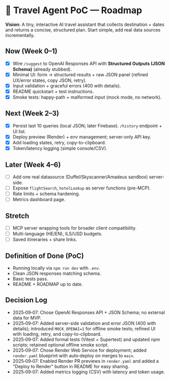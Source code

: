 # 🧭 Travel Agent PoC — Roadmap

**Vision:** A tiny, interactive AI travel assistant that collects destination + dates and returns a concise, structured plan. Start simple, add real data sources incrementally.

## Now (Week 0–1)

- [x] Wire `/suggest` to OpenAI Responses API with **Structured Outputs (JSON Schema)** (already stubbed).
- [x] Minimal UI: form → structured results + raw JSON panel (refined UX/error states, copy JSON, retry).
- [x] Input validation + graceful errors (400 with details).
- [x] README quickstart + test instructions.
- [x] Smoke tests: happy-path + malformed input (mock mode, no network).

## Next (Week 2–3)

- [x] Persist last 10 queries (local JSON; later Firebase). `/history` endpoint + UI list.
- [x] Deploy preview (Render) + env management; server-only API key.
- [x] Add loading states, retry, copy-to-clipboard.
- [x] Token/latency logging (simple console/CSV).

## Later (Week 4–6)

- [ ] Add one real datasource (Duffel/Skyscanner/Amadeus sandbox) server-side.
- [ ] Expose `flightSearch`, `hotelLookup` as server functions (pre-MCP).
- [ ] Rate limits + schema hardening.
- [ ] Metrics dashboard page.

## Stretch

- [ ] MCP server wrapping tools for broader client compatibility.
- [ ] Multi-language (HE/EN), ILS/USD budgets.
- [ ] Saved itineraries + share links.

## Definition of Done (PoC)

- Running locally via `npm run dev` with `.env`.
- Clean JSON responses matching schema.
- Basic tests pass.
- README + ROADMAP up to date.

## Decision Log

- 2025‑09‑07: Chose OpenAI Responses API + JSON Schema; no external data for MVP.
- 2025‑09‑07: Added server-side validation and error JSON (400 with details); introduced `MOCK_OPENAI=1` for offline smoke tests; refined UI with loading, retry, and copy-to-clipboard.
- 2025‑09‑07: Added formal tests (Vitest + Supertest) and updated npm scripts; retained optional offline smoke script.
- 2025‑09‑07: Chose Render Web Service for deployment; added `render.yaml` blueprint with auto‑deploy on merges to `main`.
- 2025‑09‑07: Enabled Render PR previews in `render.yaml` and added a "Deploy to Render" button in README for easy sharing.
- 2025‑09‑07: Added metrics logging (CSV) with latency and token usage.
